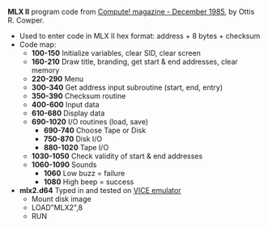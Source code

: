 **MLX II** program code from [Compute! magazine - December 1985](https://archive.org/details/1985-12-compute-magazine/page/n75/), by Ottis R. Cowper.
* Used to enter code in MLX II hex format: address + 8 bytes + checksum
* Code map:
  * **100-150** Initialize variables, clear SID, clear screen
  * **160-210** Draw title, branding, get start & end addresses, clear memory
  * **220-290** Menu
  * **300-340** Get address input subroutine (start, end, entry)
  * **350-390** Checksum routine
  * **400-600** Input data
  * **610-680** Display data
  * **690-1020** I/O routines (load, save)
    * **690-740** Choose Tape or Disk
    * **750-870** Disk I/O
    * **880-1020** Tape I/O
  * **1030-1050** Check validity of start & end addresses
  * **1060-1090** Sounds
    * **1060** Low buzz = failure
    * **1080** High beep = success
* **mlx2.d64** Typed in and tested on [VICE emulator](https://vice-emu.sourceforge.io/)
  * Mount disk image
  * LOAD"MLX2",8
  * RUN
